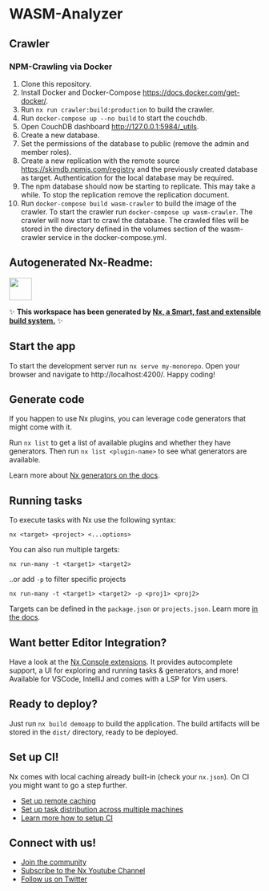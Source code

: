 # WASM-Analyzer
## Crawler
### NPM-Crawling via Docker
1. Clone this repository.
2. Install Docker and Docker-Compose https://docs.docker.com/get-docker/.
3. Run `nx run crawler:build:production` to build the crawler.
4. Run `docker-compose up --no build` to start the couchdb.
5. Open CouchDB dashboard http://127.0.0.1:5984/_utils.
6. Create a new database.
7. Set the permissions of the database to public (remove the admin and member roles).
8. Create a new replication with the remote source https://skimdb.npmjs.com/registry and the previously created
   database as target. Authentication for the local database may be required.
9. The npm database should now be starting to replicate. This may take a while. To stop the replication remove the
   replication document.
10. Run `docker-compose build wasm-crawler` to build the image of the crawler. To start the crawler run
    `docker-compose up wasm-crawler`. The crawler will now start to crawl the database. The crawled files will be
    stored in the directory defined in the volumes section of the wasm-crawler service in the docker-compose.yml.
   
## Autogenerated Nx-Readme:

<a alt="Nx logo" href="https://nx.dev" target="_blank" rel="noreferrer"><img src="https://raw.githubusercontent.com/nrwl/nx/master/images/nx-logo.png" width="45"></a>

✨ **This workspace has been generated by [Nx, a Smart, fast and extensible build system.](https://nx.dev)** ✨


## Start the app

To start the development server run `nx serve my-monorepo`. Open your browser and navigate to http://localhost:4200/. Happy coding!


## Generate code

If you happen to use Nx plugins, you can leverage code generators that might come with it.

Run `nx list` to get a list of available plugins and whether they have generators. Then run `nx list <plugin-name>` to see what generators are available.

Learn more about [Nx generators on the docs](https://nx.dev/plugin-features/use-code-generators).

## Running tasks

To execute tasks with Nx use the following syntax:

```
nx <target> <project> <...options>
```

You can also run multiple targets:

```
nx run-many -t <target1> <target2>
```

..or add `-p` to filter specific projects

```
nx run-many -t <target1> <target2> -p <proj1> <proj2>
```

Targets can be defined in the `package.json` or `projects.json`. Learn more [in the docs](https://nx.dev/core-features/run-tasks).

## Want better Editor Integration?

Have a look at the [Nx Console extensions](https://nx.dev/nx-console). It provides autocomplete support, a UI for exploring and running tasks & generators, and more! Available for VSCode, IntelliJ and comes with a LSP for Vim users.

## Ready to deploy?

Just run `nx build demoapp` to build the application. The build artifacts will be stored in the `dist/` directory, ready to be deployed.

## Set up CI!

Nx comes with local caching already built-in (check your `nx.json`). On CI you might want to go a step further.

- [Set up remote caching](https://nx.dev/core-features/share-your-cache)
- [Set up task distribution across multiple machines](https://nx.dev/nx-cloud/features/distribute-task-execution)
- [Learn more how to setup CI](https://nx.dev/recipes/ci)

## Connect with us!

- [Join the community](https://nx.dev/community)
- [Subscribe to the Nx Youtube Channel](https://www.youtube.com/@nxdevtools)
- [Follow us on Twitter](https://twitter.com/nxdevtools)
